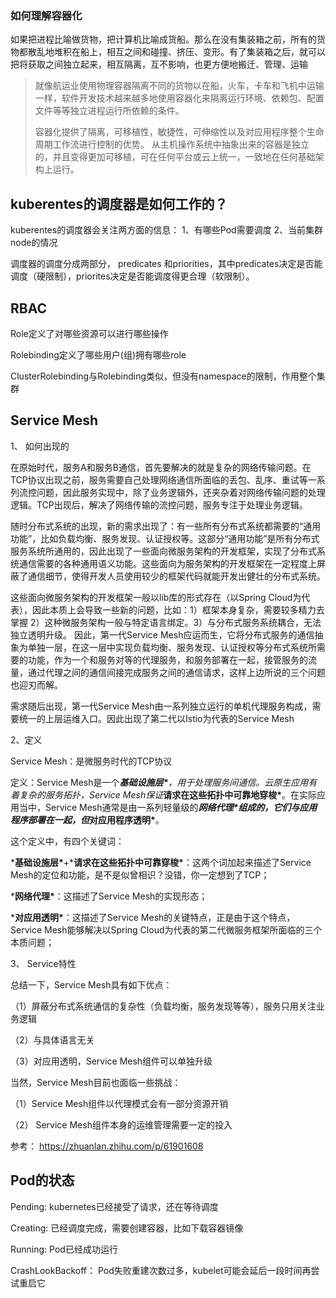 ### 如何理解容器化 



如果把进程比喻做货物，把计算机比喻成货船。那么在没有集装箱之前，所有的货物都散乱地堆积在船上，相互之间和碰撞、挤压、变形。有了集装箱之后，就可以把将获取之间独立起来，相互隔离，互不影响，也更方便地搬迁、管理、运输

>就像航运业使用物理容器隔离不同的货物以在船，火车，卡车和飞机中运输一样，软件开发技术越来越多地使用容器化来隔离运行环境、依赖包、配置文件等等独立进程运行所依赖的条件。
>
>容器化提供了隔离，可移植性，敏捷性，可伸缩性以及对应用程序整个生命周期工作流进行控制的优势。 从主机操作系统中抽象出来的容器是独立的，并且变得更加可移植，可在任何平台或云上统一，一致地在任何基础架构上运行。
>
>





## kuberentes的调度器是如何工作的？

kuberentes的调度器会关注两方面的信息： 1、有哪些Pod需要调度 2、当前集群node的情况

调度器的调度分成两部分， predicates 和priorities，其中predicates决定是否能调度（硬限制），priorites决定是否能调度得更合理（软限制）。



## RBAC

Role定义了对哪些资源可以进行哪些操作

Rolebinding定义了哪些用户(组)拥有哪些role

ClusterRolebinding与Rolebinding类似，但没有namespace的限制，作用整个集群



## Service Mesh



1、 如何出现的

在原始时代，服务A和服务B通信，首先要解决的就是复杂的网络传输问题。在TCP协议出现之前，服务需要自己处理网络通信所面临的丢包、乱序、重试等一系列流控问题，因此服务实现中，除了业务逻辑外，还夹杂着对网络传输问题的处理逻辑。TCP出现后，解决了网络传输的流控问题，服务专注于处理业务逻辑。

随时分布式系统的出现，新的需求出现了：有一些所有分布式系统都需要的“通用功能”，比如负载均衡、服务发现、认证授权等。这部分“通用功能”是所有分布式服务系统所通用的，因此出现了一些面向微服务架构的开发框架，实现了分布式系统通信需要的各种通用语义功能。这些面向为服务架构的开发框架在一定程度上屏蔽了通信细节，使得开发人员使用较少的框架代码就能开发出健壮的分布式系统。

这些面向微服务架构的开发框架一般以lib库的形式存在（以Spring Cloud为代表），因此本质上会导致一些新的问题，比如：1）框架本身复杂，需要较多精力去掌握 2）这种微服务架构一般与特定语言绑定。3）与分布式服务系统耦合，无法独立透明升级。 因此，第一代Service Mesh应运而生，它将分布式服务的通信抽象为单独一层，在这一层中实现负载均衡、服务发现、认证授权等分布式系统所需要的功能，作为一个和服务对等的代理服务，和服务部署在一起，接管服务的流量，通过代理之间的通信间接完成服务之间的通信请求，这样上边所说的三个问题也迎刃而解。

需求随后出现，第一代Service Mesh由一系列独立运行的单机代理服务构成，需要统一的上层运维入口。因此出现了第二代以Istio为代表的Service Mesh



2、定义

Service Mesh：是微服务时代的TCP协议

定义：Service Mesh是一个***基础设施层\***，用于处理服务间通信。云原生应用有着复杂的服务拓扑，Service Mesh保证***请求在这些拓扑中可靠地穿梭\***。在实际应用当中，Service Mesh通常是由一系列轻量级的***网络代理\***组成的，它们与应用程序部署在一起，但***对应用程序透明\***。 

这个定义中，有四个关键词：

***基础设施层\***+***请求在这些拓扑中可靠穿梭\***：这两个词加起来描述了Service Mesh的定位和功能，是不是似曾相识？没错，你一定想到了TCP；

***网络代理\***：这描述了Service Mesh的实现形态；

***对应用透明\***：这描述了Service Mesh的关键特点，正是由于这个特点，Service Mesh能够解决以Spring Cloud为代表的第二代微服务框架所面临的三个本质问题；

3、 Service特性

总结一下，Service Mesh具有如下优点：

（1）屏蔽分布式系统通信的复杂性（负载均衡，服务发现等等），服务只用关注业务逻辑

（2）与具体语言无关

（3）对应用透明，Service Mesh组件可以单独升级

当然，Service Mesh目前也面临一些挑战：

（1）Service Mesh组件以代理模式会有一部分资源开销

（2） Service Mesh组件本身的运维管理需要一定的投入



参考： https://zhuanlan.zhihu.com/p/61901608



## Pod的状态

Pending:  kubernetes已经接受了请求，还在等待调度

Creating:  已经调度完成，需要创建容器，比如下载容器镜像

Running:  Pod已经成功运行

CrashLookBackoff： Pod失败重建次数过多，kubelet可能会延后一段时间再尝试重启它
























